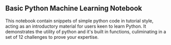 ## Basic Python Machine Learning Notebook

This notebook contain snippets of simple python code in tutorial style, acting as an introductory material for users keen to learn Python. It demonstrates the utility of python and it's built in functions, culiminating in a set of 12 challenges to prove your expertise.

